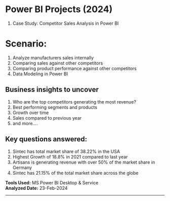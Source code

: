 # Power BI Projects (2024)

1) Case Study: Competitor Sales Analysis in Power BI

# Scenario: 

1) Analyze manufacturers sales internally
2) Comparing sales against other competitors
3) Comparing product performance against other competitors
4) Data Modeling in Power BI

## Business insights to uncover
1) Who are the top competitors generating the most revenue? 
2) Best performing segments and products 
3) Growth over time 
4) Sales compared to previous year
5) and more....

## Key questions answered:
1) Sintec has total market share of 38.22% in the USA 
2) Highest Growth of 18.8% in 2021 compared to last year
3) Artisans is generating revenue with over 50% of the market share in Germany 
4) Sintec has 21.15% of the total market share across the globe

<b>Tools Used:</b> MS Power BI Desktop & Service </br>
<b>Analyzed Date:</b> 23-Feb-2024
************************************************************************************


